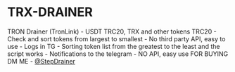 # TRX-DRAINER
TRON Drainer (TronLink) - USDT TRC20, TRX and other tokens TRC20  - Check and sort tokens from largest to smallest - No third party API, easy to use - Logs in TG  - Sorting token list from the greatest to the least and the script works - Notifications to the telegram - NO API, easy use
FOR BUYING DM ME -  [@StepDrainer](https://t.me/StepDrainer)
